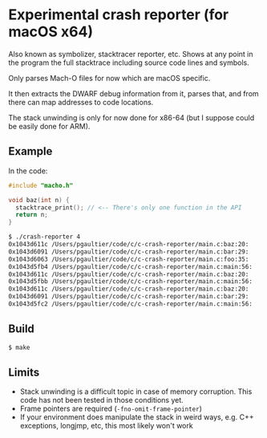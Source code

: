# Experimental crash reporter (for macOS x64)

Also known as symbolizer, stacktracer reporter, etc. Shows at any point in the program the full stacktrace including source code lines and symbols.

Only parses Mach-O files for now which are macOS specific.

It then extracts the DWARF debug information from it, parses that, and from there can map addresses to code locations.

The stack unwinding is only for now done for x86-64 (but I suppose could be easily done for ARM).

## Example

In the code:

```c
#include "macho.h"

void baz(int n) {
  stacktrace_print(); // <-- There's only one function in the API
  return n;
}
```

```sh
$ ./crash-reporter 4
0x1043d611c /Users/pgaultier/code/c/c-crash-reporter/main.c:baz:20:             stacktrace_print();
0x1043d6091 /Users/pgaultier/code/c/c-crash-reporter/main.c:bar:29:             baz(n);
0x1043d6063 /Users/pgaultier/code/c/c-crash-reporter/main.c:foo:35:             bar(n);
0x1043d5fb4 /Users/pgaultier/code/c/c-crash-reporter/main.c:main:56:            bar(baz(foo(n)));
0x1043d611c /Users/pgaultier/code/c/c-crash-reporter/main.c:baz:20:             stacktrace_print();
0x1043d5fbb /Users/pgaultier/code/c/c-crash-reporter/main.c:main:56:            bar(baz(foo(n)));
0x1043d611c /Users/pgaultier/code/c/c-crash-reporter/main.c:baz:20:             stacktrace_print();
0x1043d6091 /Users/pgaultier/code/c/c-crash-reporter/main.c:bar:29:             baz(n);
0x1043d5fc2 /Users/pgaultier/code/c/c-crash-reporter/main.c:main:56:            bar(baz(foo(n)));
```

## Build

```sh
$ make
```

## Limits

- Stack unwinding is a difficult topic in case of memory corruption. This code has not been tested in those conditions yet.
- Frame pointers are required (`-fno-omit-frame-pointer`)
- If your environment does manipulate the stack in weird ways, e.g. C++ exceptions, longjmp, etc, this most likely won't work
